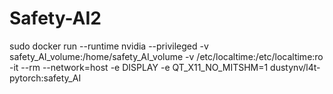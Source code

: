 # Safety-AI2

sudo docker run --runtime nvidia --privileged -v safety_AI_volume:/home/safety_AI_volume -v /etc/localtime:/etc/localtime:ro -it --rm --network=host -e DISPLAY -e QT_X11_NO_MITSHM=1 dustynv/l4t-pytorch:safety_AI
